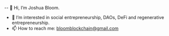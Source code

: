 -- 👋 Hi, I’m Joshua Bloom.
- 👀 I’m interested in social entrepreneurship, DAOs, DeFi and regenerative entrepreneurship.
- 📫 How to reach me: bloomblockchain@gmail.com

<!---
BlockBloom/BlockBloom is a ✨ special ✨ repository because its `README.md` (this file) appears on your GitHub profile.
You can click the Preview link to take a look at your changes.
--->
